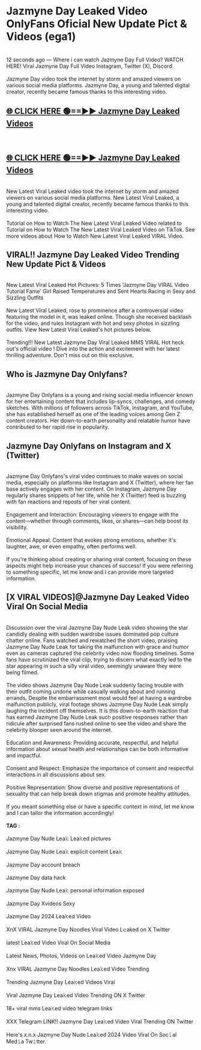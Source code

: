 # Jazmyne Day Leaked Video OnlyFans Oficial New Update Pict & Videos (ega1)
<br>
12 seconds ago — Where i can watch Jazmyne Day Full Video? WATCH HERE! Viral Jazmyne Day Full Video Instagram, Twitter (X), Discord.
<br><br>
Jazmyne Day video took the internet by storm and amazed viewers on various social media platforms. Jazmyne Day, a young and talented digital creator, recently became famous thanks to this interesting video.
<br>
<h2><a href="https://play.trustnlinepharmacy.us?title=Jazmyne_Day">🌐 CLICK HERE 🟢==►► Jazmyne Day Leaked Videos</a></h2>
<br>
<h2><a href="https://play.trustnlinepharmacy.us?title=Jazmyne_Day">🌐 CLICK HERE 🟢==►► Jazmyne Day Leaked Videos</a></h2>
<br>
New Latest Viral Leaked video took the internet by storm and amazed viewers on various social media platforms. New Latest Viral Leaked, a young and talented digital creator, recently became famous thanks to this interesting video.
<br><br>
Tutorial on How to Watch The New Latest Viral Leaked Video related to Tutorial on How to Watch The New Latest Viral Leaked Video on TikTok. See more videos about How to Watch New Latest Viral Leaked VIRAL Video.
<br>
<h2>VIRAL!! Jazmyne Day Leaked Video Trending New Update Pict & Videos</h2>
<br>
New Latest Viral Leaked Hot Pictures: 5 Times 'Jazmyne Day VIRAL Video Tutorial Fame' Girl Raised Temperatures and Sent Hearts Racing in Sexy and Sizzling Outfits
<br><br>
New Latest Viral Leaked, rose to prominence after a controversial video featuring the model in it, was leaked online. Though she received backlash for the video, and rules Instagram with hot and sexy photos in sizzling outfits. View New Latest Viral Leaked's hot pictures below.
<br><br>
Trending!!! New Latest Jazmyne Day Viral Leaked MMS VIRAL Hot heck out's official video ! Dive into the action and excitement with her latest thrilling adventure. Don't miss out on this exclusive.
<br>
<h2>Who is Jazmyne Day Onlyfans?</h2>
<br>
Jazmyne Day Onlyfans is a young and rising social media influencer known for her entertaining content that includes lip-syncs, challenges, and comedy sketches. With millions of followers across TikTok, Instagram, and YouTube, she has established herself as one of the leading voices among Gen Z content creators. Her down-to-earth personality and relatable humor have contributed to her rapid rise in popularity.
<br>
<h2>Jazmyne Day Onlyfans on Instagram and X (Twitter)</h2>
<br>
Jazmyne Day Onlyfans's viral video continues to make waves on social media, especially on platforms like Instagram and X (Twitter), where her fan base actively engages with her content. On Instagram, Jazmyne Day regularly shares snippets of her life, while her X (Twitter) feed is buzzing with fan reactions and reposts of her viral content.
<br><br>
Engagement and Interaction: Encouraging viewers to engage with the content—whether through comments, likes, or shares—can help boost its visibility.
<br><br>
Emotional Appeal: Content that evokes strong emotions, whether it's laughter, awe, or even empathy, often performs well.
<br><br>
If you're thinking about creating or sharing viral content, focusing on these aspects might help increase your chances of success! If you were referring to something specific, let me know and I can provide more targeted information.
<br>
<h2>[X VIRAL VIDEOS]@Jazmyne Day Leaked Video Viral On Social Media</h2>
<br>
Discussion over the viral Jazmyne Day Nude Leak video showing the star candidly dealing with sudden wardrobe issues dominated pop culture chatter online. Fans watched and rewatched the short video, praising Jazmyne Day Nude Leak for taking the malfunction with grace and humor even as cameras captured the celebrity video now flooding timelines. Some fans have scrutinized the viral clip, trying to discern what exactly led to the star appearing in such a silly viral video, seemingly unaware they were being filmed.
<br><br>
The video shows Jazmyne Day Nude Leak suddenly facing trouble with their outfit coming undone while casually walking about and running errands. Despite the embarrassment most would feel at having a wardrobe malfunction publicly, viral footage shows Jazmyne Day Nude Leak simply laughing the incident off themselves. It is this down-to-earth reaction that has earned Jazmyne Day Nude Leak such positive responses rather than ridicule after surprised fans rushed online to see the video and share the celebrity blooper seen around the internet.
<br><br>
Education and Awareness: Providing accurate, respectful, and helpful information about sexual health and relationships can be both informative and impactful.
<br><br>
Consent and Respect: Emphasize the importance of consent and respectful interactions in all discussions about sex.
<br><br>
Positive Representation: Show diverse and positive representations of sexuality that can help break down stigmas and promote healthy attitudes.
<br><br>
If you meant something else or have a specific context in mind, let me know and I can tailor the information accordingly!
<br><br>
<strong>TAG :</strong>
<br><br>
Jazmyne Day Nude Lea𝚔 Lea𝚔ed pictures
<br><br>
Jazmyne Day Nude Lea𝚔 explicit content Lea𝚔
<br><br>
Jazmyne Day account breach
<br><br>
Jazmyne Day data hack
<br><br>
Jazmyne Day Nude Lea𝚔 personal information exposed
<br><br>
Jazmyne Day Xvideos Sexy
<br><br>
Jazmyne Day 2024 Lea𝚔ed Video
<br><br>
XnX VIRAL Jazmyne Day Noodles Viral Video L𝚎aked on X Twitter
<br><br>
latest Lea𝚔ed Video Viral On Social Media
<br><br>
Latest News, Photos, Videos on Lea𝚔ed Video Jazmyne Day
<br><br>
Xnx VIRAL Jazmyne Day Noodles Lea𝚔ed Video Trending
<br><br>
Trending Jazmyne Day Lea𝚔ed Videos Viral
<br><br>
Viral Jazmyne Day Lea𝚔ed Video Trending ON X Twitter
<br><br>
18+ viral mms Lea𝚔ed video telegram links
<br><br>
XXX Telegram LINK!! Jazmyne Day Lea𝚔ed Video Viral Trending ON Twitter
<br><br>
Here's x.n.x Jazmyne Day Nude Lea𝚔ed 2024 Video Viral On Soc𝚒al Med𝚒a Tw𝚒tter.